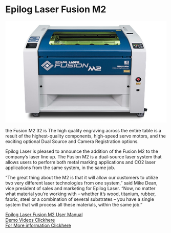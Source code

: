 # Epilog Laser Fusion M2   

![](image/fusion1.jpg)  
  
  the Fusion M2 32 is The high quality engraving across the entire table is a result of the highest-quality components, high-speed servo motors, and the exciting optional Dual Source and Camera Registration options.   

Epilog Laser is pleased to announce the addition of the Fusion M2 to the company’s laser line up. The Fusion M2 is a dual-source laser system that allows users to perform both metal marking applications and CO2 laser applications from the same system, in the same job.

“The great thing about the M2 is that it will allow our customers to utilize two very different laser technologies from one system,” said Mike Dean, vice president of sales and marketing for Epilog Laser. “Now, no matter what material you’re working with – whether it’s wood, titanium, rubber, fabric, steel or a combination of several substrates – you have a single system that will process all these materials, within the same job.”  

[ Epilog Laser Fusion M2 User Manual](https://www.epiloglaser.com/assets/downloads/manuals/fusion-manual-web.pdf)  
[Demo Videos Clickhere](https://www.youtube.com/watch?v=1bS3adFjneI)  
[For More information Clickhere](https://www.epiloglaser.com/company/pr/fusion-m2.htm)